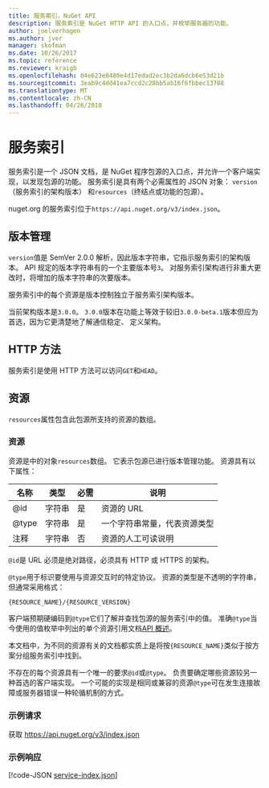```yaml
---
title: 服务索引，NuGet API
description: 服务索引是 NuGet HTTP API 的入口点，并枚举服务器的功能。
author: joelverhagen
ms.author: jver
manager: skofman
ms.date: 10/26/2017
ms.topic: reference
ms.reviewer: kraigb
ms.openlocfilehash: 84e623e8480e4d17edad2ec3b2da6dcb6e53d21b
ms.sourcegitcommit: 3eab9c4dd41ea7ccd2c28bb5ab16f6fbbec13708
ms.translationtype: MT
ms.contentlocale: zh-CN
ms.lasthandoff: 04/26/2018
---
```

# <a name="service-index"></a>服务索引

服务索引是一个 JSON 文档，是 NuGet 程序包源的入口点，并允许一个客户端实现，以发现包源的功能。 服务索引是具有两个必需属性的 JSON 对象： `version` （服务索引的架构版本） 和`resources`（终结点或功能的包源）。

nuget.org 的服务索引位于`https://api.nuget.org/v3/index.json`。

## <a name="versioning"></a>版本管理

`version`值是 SemVer 2.0.0 解析，因此版本字符串，它指示服务索引的架构版本。 API 规定的版本字符串有的一个主要版本号`3`。 对服务索引架构进行非重大更改时，将增加的版本字符串的次要版本。

服务索引中的每个资源是版本控制独立于服务索引架构版本。

当前架构版本是`3.0.0`。 `3.0.0`版本在功能上等效于较旧`3.0.0-beta.1`版本但应为首选，因为它更清楚地了解通信稳定、 定义架构。

## <a name="http-methods"></a>HTTP 方法

服务索引是使用 HTTP 方法可以访问`GET`和`HEAD`。

## <a name="resources"></a>资源

`resources`属性包含此包源所支持的资源的数组。

### <a name="resource"></a>资源

资源是中的对象`resources`数组。 它表示包源已进行版本管理功能。 资源具有以下属性：

名称          | 类型   | 必需 | 说明
------------- | ------ | -------- | -----
@id           | 字符串 | 是      | 资源的 URL
@type         | 字符串 | 是      | 一个字符串常量，代表资源类型
注释       | 字符串 | 否       | 资源的人工可读说明

`@id`是 URL 必须是绝对路径，必须具有 HTTP 或 HTTPS 的架构。

`@type`用于标识要使用与资源交互时的特定协议。 资源的类型是不透明的字符串，但通常采用格式：

    {RESOURCE_NAME}/{RESOURCE_VERSION}

客户端预期硬编码到`@type`它们了解并查找包源的服务索引中的值。 准确`@type`当今使用的值枚举中列出的单个资源引用文档[API 概述](overview.md#resources-and-schema)。

本文档中，为不同的资源有关的文档都实质上是将按`{RESOURCE_NAME}`类似于按方案分组服务索引中找到。 

不存在的每个资源具有一个唯一的要求`@id`或`@type`。 负责要确定哪些资源较另一种首选的客户端实现。 一个可能的实现是相同或兼容的资源`@type`可在发生连接故障或服务器错误一种轮循机制的方式。

### <a name="sample-request"></a>示例请求

获取 https://api.nuget.org/v3/index.json

### <a name="sample-response"></a>示例响应

[!code-JSON [service-index.json](./_data/service-index.json)]
